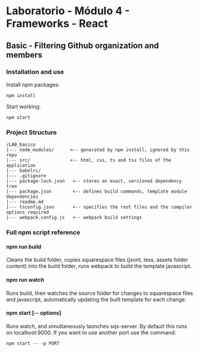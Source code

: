 # Laboratorio - Módulo 4 - Frameworks - React

## Basic - Filtering Github organization and members

### Installation and use

Install npm packages:

```
npm install
```

Start working:

```
npm start
```

### Project Structure

    /LAB_basico
    |--- node_modules/      <-- generated by npm install, ignored by this repo
    |--- src/               <-- html, css, ts and tsx files of the application
    |--- babelrc/
    |--- .gitignore
    |--- package-lock.json   <-- stores an exact, versioned dependency tree
    |--- package.json        <-- defines build commands, template module dependencies
    |--- readme.md
    |--- tsconfig.json       <-- specifies the root files and the compiler options required
    |--- webpack.config.js   <-- webpack build settings

### Full npm script reference

#### npm run build

Cleans the build folder, copies squarespace files (jsont, less, assets folder content) into the build folder, runs webpack to build the template javascript.

#### npm run watch

Runs build, then watches the source folder for changes to squarespace files and javascript, automatically updating the built template for each change.

#### npm start [-- options]

Runs watch, and simultaneously launches sqs-server. By default this runs on localhost:9000. If you want to use another port use the command:

```
npm start -- -p PORT
```
